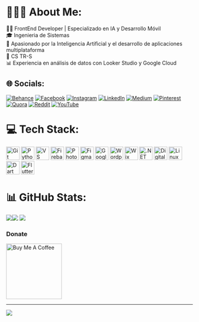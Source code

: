 # 🧑🏻‍💻 About Me:

👨‍💻 FrontEnd Developer | Especializado en IA y Desarrollo Móvil <br/>
🎓 Ingenieria de Sistemas <br/>
🚀 Apasionado por la Inteligencia Artificial y el desarrollo de aplicaciones multiplataforma <br/>
💼 CS TR-S <br/>
📊 Experiencia en análisis de datos con Looker Studio y Google Cloud


## 🌐 Socials:
[![Behance](https://img.shields.io/badge/Behance-1769ff?logo=behance&logoColor=white)](https://behance.net/brayamhuaman) 
[![Facebook](https://img.shields.io/badge/Facebook-%231877F2.svg?logo=Facebook&logoColor=white)](https://facebook.com/brayamhuamanpc) 
[![Instagram](https://img.shields.io/badge/Instagram-%23E4405F.svg?logo=Instagram&logoColor=white)](https://instagram.com/brayamhuaman) 
[![LinkedIn](https://img.shields.io/badge/LinkedIn-%230077B5.svg?logo=linkedin&logoColor=white)](https://linkedin.com/in/brayamhuaman) 
[![Medium](https://img.shields.io/badge/Medium-12100E?logo=medium&logoColor=white)](https://medium.com/@brayamhuaman)
[![Pinterest](https://img.shields.io/badge/Pinterest-%23E60023.svg?logo=Pinterest&logoColor=white)](https://pinterest.com/brayamhuaman)
[![Quora](https://img.shields.io/badge/Quora-%23B92B27.svg?logo=Quora&logoColor=white)](https://quora.com/profile/brayamhuaman) 
[![Reddit](https://img.shields.io/badge/Reddit-%23FF4500.svg?logo=Reddit&logoColor=white)](https://reddit.com/user/brayamhuaman) 
[![YouTube](https://img.shields.io/badge/YouTube-%23FF0000.svg?logo=YouTube&logoColor=white)](https://youtube.com/@brayamhuaman) 

# 💻 Tech Stack:

<p align="left">
<a href="https://git-scm.com/" target="_blank" rel="noreferrer"><img src="https://raw.githubusercontent.com/danielcranney/readme-generator/main/public/icons/skills/git-colored.svg" width="36" height="36" alt="Git" /></a>
<a href="https://www.python.org/" target="_blank" rel="noreferrer"><img src="https://raw.githubusercontent.com/danielcranney/readme-generator/main/public/icons/skills/python-colored.svg" width="36" height="36" alt="Python" /></a>
  <a href="https://code.visualstudio.com/" target="_blank" rel="noreferrer"><img src="https://raw.githubusercontent.com/danielcranney/readme-generator/main/public/icons/skills/visualstudiocode.svg" width="36" height="36" alt="VS Code" /></a>
  <a href="https://firebase.google.com/" target="_blank" rel="noreferrer"><img src="https://raw.githubusercontent.com/danielcranney/readme-generator/main/public/icons/skills/firebase-colored.svg" width="36" height="36" alt="Firebase" /></a>
 <a href="https://www.adobe.com/uk/products/photoshop.html" target="_blank" rel="noreferrer"><img src="https://raw.githubusercontent.com/danielcranney/readme-generator/main/public/icons/skills/photoshop-colored-dark.svg" width="36" height="36" alt="Photoshop" /></a>
   <a href="https://www.figma.com/" target="_blank" rel="noreferrer"><img src="https://raw.githubusercontent.com/danielcranney/readme-generator/main/public/icons/skills/figma-colored.svg" width="36" height="36" alt="Figma" /></a>
 <a href="https://cloud.google.com/" target="_blank" rel="noreferrer"><img src="https://raw.githubusercontent.com/danielcranney/readme-generator/main/public/icons/skills/googlecloud-colored.svg" width="36" height="36" alt="Google Cloud" /></a>
    <a href="https://wordpress.com" target="_blank" rel="noreferrer"><img src="https://raw.githubusercontent.com/danielcranney/readme-generator/main/public/icons/skills/wordpress-colored.svg" width="36" height="36" alt="Wordpress" /></a>
     <a href="https://wix.com" target="_blank" rel="noreferrer"><img src="https://raw.githubusercontent.com/danielcranney/readme-generator/main/public/icons/skills/wix-colored.svg" width="36" height="36" alt="Wix" /></a>
    <a href="https://dotnet.microsoft.com/en-us/" target="_blank" rel="noreferrer"><img src="https://raw.githubusercontent.com/danielcranney/readme-generator/main/public/icons/skills/dot-net-colored.svg" width="36" height="36" alt=".NET" /></a>
    <a href="https://www.digitalocean.com" target="_blank" rel="noreferrer"><img src="https://raw.githubusercontent.com/danielcranney/readme-generator/main/public/icons/skills/digitalocean-colored.svg" width="36" height="36" alt="Digital Ocean" /></a>
    <a href="https://www.linux.org" target="_blank" rel="noreferrer"><img src="https://raw.githubusercontent.com/danielcranney/readme-generator/main/public/icons/skills/linux-colored.svg" width="36" height="36" alt="Linux" /></a>
    <a href="https://www.flutter.dev" target="_blank" rel="noreferrer"><img src="https://raw.githubusercontent.com/danielcranney/readme-generator/main/public/icons/skills/dart-colored.svg" width="36" height="36" alt="Dart" /></a>
    <a href="https://www.flutter.dev" target="_blank" rel="noreferrer"><img src="https://raw.githubusercontent.com/danielcranney/readme-generator/main/public/icons/skills/flutter-colored.svg" width="36" height="36" alt="Flutter" /></a>
   
</p>

# 📊 GitHub Stats:
![](https://github-readme-stats.vercel.app/api?username=brayamhuaman&theme=swift&hide_border=false&include_all_commits=true&count_private=true)![](https://github-readme-stats.vercel.app/api/top-langs/?username=brayamhuaman&theme=swift&hide_border=false&include_all_commits=true&count_private=true&layout=compact)
![](https://github-readme-streak-stats.herokuapp.com/?user=brayamhuaman&theme=swift&hide_border=true)<br/>







### Donate
<a href="https://www.buymeacoffee.com/brayamhuaman" target="_blank"><img src="https://cdn.buymeacoffee.com/buttons/v2/default-red.png" alt="Buy Me A Coffee" width="150" ></a>




---
[![](https://visitcount.itsvg.in/api?id=brayamhuaman&icon=0&color=12)](https://visitcount.itsvg.in)

<!-- Proudly created with GPRM ( https://gprm.itsvg.in ) -->



